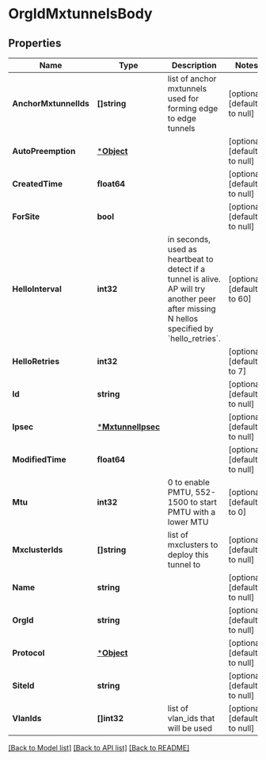 # OrgIdMxtunnelsBody

## Properties
Name | Type | Description | Notes
------------ | ------------- | ------------- | -------------
**AnchorMxtunnelIds** | **[]string** | list of anchor mxtunnels used for forming edge to edge tunnels | [optional] [default to null]
**AutoPreemption** | [***Object**](.md) |  | [optional] [default to null]
**CreatedTime** | **float64** |  | [optional] [default to null]
**ForSite** | **bool** |  | [optional] [default to null]
**HelloInterval** | **int32** | in seconds, used as heartbeat to detect if a tunnel is alive. AP will try another peer after missing N hellos specified by &#x60;hello_retries&#x60;. | [optional] [default to 60]
**HelloRetries** | **int32** |  | [optional] [default to 7]
**Id** | **string** |  | [optional] [default to null]
**Ipsec** | [***MxtunnelIpsec**](mxtunnel_ipsec.md) |  | [optional] [default to null]
**ModifiedTime** | **float64** |  | [optional] [default to null]
**Mtu** | **int32** | 0 to enable PMTU, 552-1500 to start PMTU with a lower MTU | [optional] [default to 0]
**MxclusterIds** | **[]string** | list of mxclusters to deploy this tunnel to | [optional] [default to null]
**Name** | **string** |  | [optional] [default to null]
**OrgId** | **string** |  | [optional] [default to null]
**Protocol** | [***Object**](.md) |  | [optional] [default to null]
**SiteId** | **string** |  | [optional] [default to null]
**VlanIds** | **[]int32** | list of vlan_ids that will be used | [optional] [default to null]

[[Back to Model list]](../README.md#documentation-for-models) [[Back to API list]](../README.md#documentation-for-api-endpoints) [[Back to README]](../README.md)

